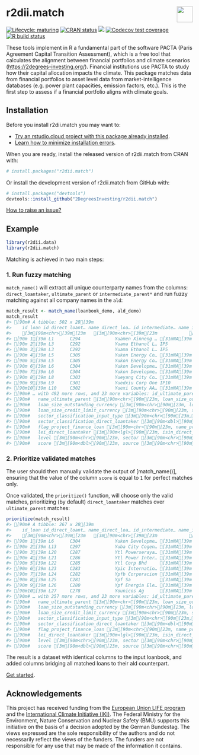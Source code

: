 
<!-- README.md is generated from README.Rmd. Please edit that file -->

# r2dii.match <a href='https://github.com/2DegreesInvesting/r2dii.match'><img src='https://imgur.com/A5ASZPE.png' align='right' height='43' /></a>

<!-- badges: start -->

[![Lifecycle:
maturing](https://img.shields.io/badge/lifecycle-maturing-blue.svg)](https://www.tidyverse.org/lifecycle/#maturing)
[![CRAN
status](https://www.r-pkg.org/badges/version/r2dii.match)](https://CRAN.R-project.org/package=r2dii.match)
[![](https://cranlogs.r-pkg.org/badges/grand-total/r2dii.match)](https://CRAN.R-project.org/package=r2dii.match)
[![Codecov test
coverage](https://codecov.io/gh/2degreesinvesting/r2dii.match/branch/master/graph/badge.svg)](https://codecov.io/gh/2degreesinvesting/r2dii.match?branch=master)
[![R build
status](https://github.com/2degreesinvesting/r2dii.match/workflows/R-CMD-check/badge.svg)](https://github.com/2degreesinvesting/r2dii.match/actions)
<!-- badges: end -->

These tools implement in R a fundamental part of the software PACTA
(Paris Agreement Capital Transition Assessment), which is a free tool
that calculates the alignment between financial portfolios and climate
scenarios (<https://2degrees-investing.org/>). Financial institutions
use PACTA to study how their capital allocation impacts the climate.
This package matches data from financial portfolios to asset level data
from market-intelligence databases (e.g. power plant capacities,
emission factors, etc.). This is the first step to assess if a financial
portfolio aligns with climate goals.

## Installation

Before you install r2dii.match you may want to:

  - [Try an rstudio.cloud project with this package already
    installed](https://rstudio.cloud/project/1424833).
  - [Learn how to minimize installation
    errors](https://gist.github.com/maurolepore/a0187be9d40aee95a43f20a85f4caed6#installation).

When you are ready, install the released version of r2dii.match from
CRAN with:

``` r
# install.packages("r2dii.match")
```

Or install the development version of r2dii.match from GitHub with:

``` r
# install.packages("devtools")
devtools::install_github("2DegreesInvesting/r2dii.match")
```

[How to raise an
issue?](https://2degreesinvesting.github.io/posts/2020-06-26-instructions-to-raise-an-issue/)

## Example

``` r
library(r2dii.data)
library(r2dii.match)
```

Matching is achieved in two main steps:

### 1\. Run fuzzy matching

`match_name()` will extract all unique counterparty names from the
columns: `direct_loantaker`, `ultimate_parent` or `intermediate_parent*`
and run fuzzy matching against all company names in the `ald`:

``` r
match_result <- match_name(loanbook_demo, ald_demo)
match_result 
#> [90m# A tibble: 502 x 28[39m
#>    id_loan id_direct_loant… name_direct_loa… id_intermediate… name_intermedia…
#>    [3m[90m<chr>[39m[23m   [3m[90m<chr>[39m[23m            [3m[90m<chr>[39m[23m            [3m[90m<chr>[39m[23m            [3m[90m<chr>[39m[23m           
#> [90m 1[39m L1      C294             Yuamen Xinneng … [31mNA[39m               [31mNA[39m              
#> [90m 2[39m L3      C292             Yuama Ethanol L… IP5              Yuama Inc.      
#> [90m 3[39m L3      C292             Yuama Ethanol L… IP5              Yuama Inc.      
#> [90m 4[39m L5      C305             Yukon Energy Co… [31mNA[39m               [31mNA[39m              
#> [90m 5[39m L5      C305             Yukon Energy Co… [31mNA[39m               [31mNA[39m              
#> [90m 6[39m L6      C304             Yukon Developme… [31mNA[39m               [31mNA[39m              
#> [90m 7[39m L6      C304             Yukon Developme… [31mNA[39m               [31mNA[39m              
#> [90m 8[39m L8      C303             Yueyang City Co… [31mNA[39m               [31mNA[39m              
#> [90m 9[39m L9      C301             Yuedxiu Corp One IP10             Yuedxiu Group   
#> [90m10[39m L10     C302             Yuexi County AA… [31mNA[39m               [31mNA[39m              
#> [90m# … with 492 more rows, and 23 more variables: id_ultimate_parent [3m[90m<chr>[90m[23m,[39m
#> [90m#   name_ultimate_parent [3m[90m<chr>[90m[23m, loan_size_outstanding [3m[90m<dbl>[90m[23m,[39m
#> [90m#   loan_size_outstanding_currency [3m[90m<chr>[90m[23m, loan_size_credit_limit [3m[90m<dbl>[90m[23m,[39m
#> [90m#   loan_size_credit_limit_currency [3m[90m<chr>[90m[23m, sector_classification_system [3m[90m<chr>[90m[23m,[39m
#> [90m#   sector_classification_input_type [3m[90m<chr>[90m[23m,[39m
#> [90m#   sector_classification_direct_loantaker [3m[90m<dbl>[90m[23m, fi_type [3m[90m<chr>[90m[23m,[39m
#> [90m#   flag_project_finance_loan [3m[90m<chr>[90m[23m, name_project [3m[90m<lgl>[90m[23m,[39m
#> [90m#   lei_direct_loantaker [3m[90m<lgl>[90m[23m, isin_direct_loantaker [3m[90m<lgl>[90m[23m, id_2dii [3m[90m<chr>[90m[23m,[39m
#> [90m#   level [3m[90m<chr>[90m[23m, sector [3m[90m<chr>[90m[23m, sector_ald [3m[90m<chr>[90m[23m, name [3m[90m<chr>[90m[23m, name_ald [3m[90m<chr>[90m[23m,[39m
#> [90m#   score [3m[90m<dbl>[90m[23m, source [3m[90m<chr>[90m[23m, borderline [3m[90m<lgl>[90m[23m[39m
```

### 2\. Prioritize validated matches

The user should then manually validate the output of \[match\_name()\],
ensuring that the value of the column `score` is equal to `1` for
perfect matches only.

Once validated, the `prioritize()` function, will choose only the valid
matches, prioritizing (by default) `direct_loantaker` matches over
`ultimate_parent` matches:

``` r
prioritize(match_result)
#> [90m# A tibble: 267 x 28[39m
#>    id_loan id_direct_loant… name_direct_loa… id_intermediate… name_intermedia…
#>    [3m[90m<chr>[39m[23m   [3m[90m<chr>[39m[23m            [3m[90m<chr>[39m[23m            [3m[90m<chr>[39m[23m            [3m[90m<chr>[39m[23m           
#> [90m 1[39m L6      C304             Yukon Developme… [31mNA[39m               [31mNA[39m              
#> [90m 2[39m L13     C297             Yuba City Cogen… [31mNA[39m               [31mNA[39m              
#> [90m 3[39m L20     C287             Ytl Powerseraya… [31mNA[39m               [31mNA[39m              
#> [90m 4[39m L21     C286             Ytl Power Inter… [31mNA[39m               [31mNA[39m              
#> [90m 5[39m L22     C285             Ytl Corp Bhd     [31mNA[39m               [31mNA[39m              
#> [90m 6[39m L23     C283             Ypic Internatio… [31mNA[39m               [31mNA[39m              
#> [90m 7[39m L24     C282             Ypfb Corporacion [31mNA[39m               [31mNA[39m              
#> [90m 8[39m L25     C281             Ypf Sa           [31mNA[39m               [31mNA[39m              
#> [90m 9[39m L26     C280             Ypf Energia Ele… [31mNA[39m               [31mNA[39m              
#> [90m10[39m L27     C278             Younicos Ag      [31mNA[39m               [31mNA[39m              
#> [90m# … with 257 more rows, and 23 more variables: id_ultimate_parent [3m[90m<chr>[90m[23m,[39m
#> [90m#   name_ultimate_parent [3m[90m<chr>[90m[23m, loan_size_outstanding [3m[90m<dbl>[90m[23m,[39m
#> [90m#   loan_size_outstanding_currency [3m[90m<chr>[90m[23m, loan_size_credit_limit [3m[90m<dbl>[90m[23m,[39m
#> [90m#   loan_size_credit_limit_currency [3m[90m<chr>[90m[23m, sector_classification_system [3m[90m<chr>[90m[23m,[39m
#> [90m#   sector_classification_input_type [3m[90m<chr>[90m[23m,[39m
#> [90m#   sector_classification_direct_loantaker [3m[90m<dbl>[90m[23m, fi_type [3m[90m<chr>[90m[23m,[39m
#> [90m#   flag_project_finance_loan [3m[90m<chr>[90m[23m, name_project [3m[90m<lgl>[90m[23m,[39m
#> [90m#   lei_direct_loantaker [3m[90m<lgl>[90m[23m, isin_direct_loantaker [3m[90m<lgl>[90m[23m, id_2dii [3m[90m<chr>[90m[23m,[39m
#> [90m#   level [3m[90m<chr>[90m[23m, sector [3m[90m<chr>[90m[23m, sector_ald [3m[90m<chr>[90m[23m, name [3m[90m<chr>[90m[23m, name_ald [3m[90m<chr>[90m[23m,[39m
#> [90m#   score [3m[90m<dbl>[90m[23m, source [3m[90m<chr>[90m[23m, borderline [3m[90m<lgl>[90m[23m[39m
```

The result is a dataset with identical columns to the input loanbook,
and added columns bridging all matched loans to their ald counterpart.

[Get
started](https://2degreesinvesting.github.io/r2dii.match/articles/r2dii-match.html).

## Acknowledgements

This project has received funding from the [European Union LIFE
program](https://ec.europa.eu/easme/en/life) and the [International
Climate Initiative
(IKI)](https://www.international-climate-initiative.com/en/details/project/measuring-paris-agreement-alignment-and-financial-risk-in-financial-markets-18_I_351-2982).
The Federal Ministry for the Environment, Nature Conservation and
Nuclear Safety (BMU) supports this initiative on the basis of a decision
adopted by the German Bundestag. The views expressed are the sole
responsibility of the authors and do not necessarily reflect the views
of the funders. The funders are not responsible for any use that may be
made of the information it contains.
